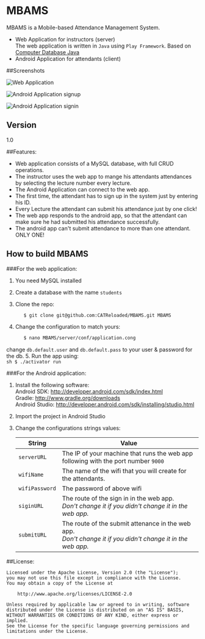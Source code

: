# MBAMS

MBAMS is a Mobile-based Attendance Management System.

  - Web Application for instructors (server) <br />
     The web application is written in `Java` using `Play Framework`.
     Based on [Computer Database Java](https://github.com/typesafehub/activator-computer-database-java)
  - Android Application for attendants (client)
 
##Screenshots

![Web Application](http://www.pictureshack.us/images/28094_students-db.png)

![Android Application signup](http://www.pictureshack.us/images/38828_Screenshot_2015-05-03-21-39-11.png)

![Android Application signin](http://www.pictureshack.us/images/10010_Screenshot_2015-05-03-21-42-56.png)

## Version
1.0

##Features:
* Web application consists of a MySQL database, with full CRUD operations.
* The instructor uses the web app to mange his attendants attendances by selecting the lecture number every lecture.
* The Android Application can connect to the web app.
* The first time, the attendant has to sign up in the system just by entering his ID.
* Every Lecture the attendant can submit his attendance just by one click!
* The web app responds to the android app, so that the attendant can make sure he had submitted his attendance successfully.
* The android app can't submit attendance to more than one attendant. ONLY ONE!

## How to build MBAMS

###For the web application:
1. You need MySQL installed
2. Create a database with the name `students`
3. Clone the repo: <br />
    ```sh
       $ git clone git@github.com:CATReloaded/MBAMS.git MBAMS
    ```
	
4. Change the configuration to match yours: <br />
	```sh
       $ nano MBAMS/server/conf/application.cong
    ```
change `db.default.user` and `db.default.pass` to your user & password for the db.
5. Run the app using: <br />
    ```sh
       $ ./activator run
    ```

###For the Android application:

1. Install the following software: <br />
    Android SDK: http://developer.android.com/sdk/index.html <br />
    Gradle: http://www.gradle.org/downloads  <br />
    Android Studio: http://developer.android.com/sdk/installing/studio.html  <br />

2. Import the project in Android Studio
3. Change the configurations strings values:

	String | Value
	------------ | -------------
	`serverURL` |  The IP of your machine that runs the web app following with the port number `9000`
	`wifiName` | The name of the wifi that you will create for the attendants.
	`wifiPassword` | The password of above wifi
	`siginURL` | The route of the sign in in the web app.<br /> _Don't change it if you didn't change it in the web app._
	`submitURL` | The route of the submit attenance in the web app. <br /> _Don't change it if you didn't change it in the web app._

##License:

    Licensed under the Apache License, Version 2.0 (the "License");
    you may not use this file except in compliance with the License.
    You may obtain a copy of the License at

        http://www.apache.org/licenses/LICENSE-2.0

    Unless required by applicable law or agreed to in writing, software
    distributed under the License is distributed on an "AS IS" BASIS,
    WITHOUT WARRANTIES OR CONDITIONS OF ANY KIND, either express or implied.
    See the License for the specific language governing permissions and
    limitations under the License.

